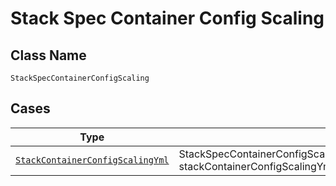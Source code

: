 
# Stack Spec Container Config Scaling

## Class Name

`StackSpecContainerConfigScaling`

## Cases

| Type | Factory Method |
|  --- | --- |
| [`StackContainerConfigScalingYml`](../../../doc/models/stack-container-config-scaling-yml.md) | StackSpecContainerConfigScaling.FromStackContainerConfigScalingYml(StackContainerConfigScalingYml stackContainerConfigScalingYml) |

